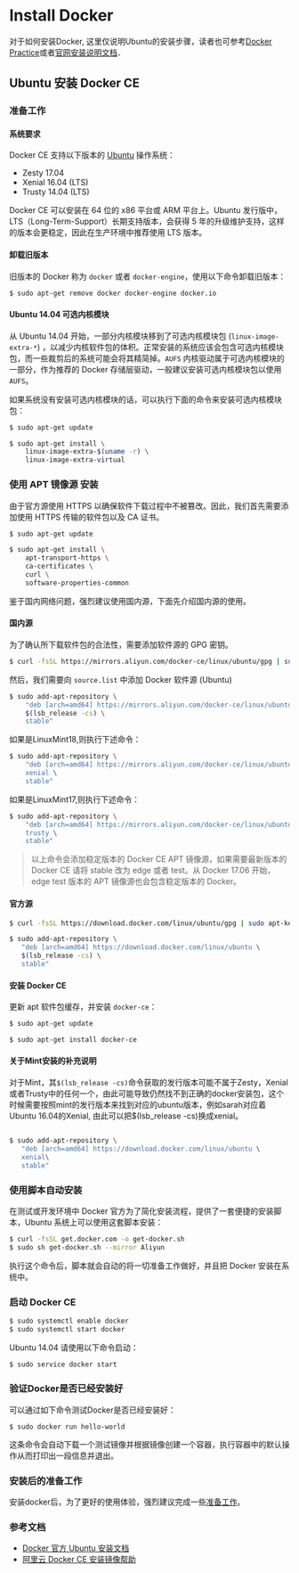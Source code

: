 # Install Docker

对于如何安装Docker, 这里仅说明Ubuntu的安装步骤，读者也可参考[Docker Practice](https://github.com/yeasy/docker_practice/blob/master/SUMMARY.md)或者[官网安装说明文档](https://docs.docker.com/engine/installation/linux/docker-ce/ubuntu/)．

## Ubuntu 安装 Docker CE

### 准备工作

#### 系统要求

Docker CE 支持以下版本的 [Ubuntu](https://www.ubuntu.com/server) 操作系统：

* Zesty 17.04
* Xenial 16.04 (LTS)
* Trusty 14.04 (LTS)


Docker CE 可以安装在 64 位的 x86 平台或 ARM 平台上。Ubuntu 发行版中，LTS（Long-Term-Support）长期支持版本，会获得 5 年的升级维护支持，这样的版本会更稳定，因此在生产环境中推荐使用 LTS 版本。

#### 卸载旧版本

旧版本的 Docker 称为 `docker` 或者 `docker-engine`，使用以下命令卸载旧版本：

```bash
$ sudo apt-get remove docker docker-engine docker.io
```

#### Ubuntu 14.04 可选内核模块

从 Ubuntu 14.04 开始，一部分内核模块移到了可选内核模块包 (`linux-image-extra-*`) ，以减少内核软件包的体积。正常安装的系统应该会包含可选内核模块包，而一些裁剪后的系统可能会将其精简掉。`AUFS` 内核驱动属于可选内核模块的一部分，作为推荐的 Docker 存储层驱动，一般建议安装可选内核模块包以使用 `AUFS`。

如果系统没有安装可选内核模块的话，可以执行下面的命令来安装可选内核模块包：

```bash
$ sudo apt-get update

$ sudo apt-get install \
    linux-image-extra-$(uname -r) \
    linux-image-extra-virtual
```

### 使用 APT 镜像源 安装

由于官方源使用 HTTPS 以确保软件下载过程中不被篡改。因此，我们首先需要添加使用 HTTPS 传输的软件包以及 CA 证书。

```bash
$ sudo apt-get update

$ sudo apt-get install \
    apt-transport-https \
    ca-certificates \
    curl \
    software-properties-common
```

鉴于国内网络问题，强烈建议使用国内源，下面先介绍国内源的使用。

#### 国内源

为了确认所下载软件包的合法性，需要添加软件源的 GPG 密钥。

```bash
$ curl -fsSL https://mirrors.aliyun.com/docker-ce/linux/ubuntu/gpg | sudo apt-key add -
```

然后，我们需要向 `source.list` 中添加 Docker 软件源 (Ubuntu)

```bash
$ sudo add-apt-repository \
    "deb [arch=amd64] https://mirrors.aliyun.com/docker-ce/linux/ubuntu \
    $(lsb_release -cs) \
    stable"
```

如果是LinuxMint18,则执行下述命令：

```bash
$ sudo add-apt-repository \
    "deb [arch=amd64] https://mirrors.aliyun.com/docker-ce/linux/ubuntu \
    xenial \
    stable"
```

如果是LinuxMint17,则执行下述命令：

```bash
$ sudo add-apt-repository \
    "deb [arch=amd64] https://mirrors.aliyun.com/docker-ce/linux/ubuntu \
    trusty \
    stable"
```

>以上命令会添加稳定版本的 Docker CE APT 镜像源，如果需要最新版本的 Docker CE 请将 stable 改为 edge 或者 test。从 Docker 17.06 开始，edge test 版本的 APT 镜像源也会包含稳定版本的 Docker。

#### 官方源

```bash
$ curl -fsSL https://download.docker.com/linux/ubuntu/gpg | sudo apt-key add -

$ sudo add-apt-repository \
   "deb [arch=amd64] https://download.docker.com/linux/ubuntu \
   $(lsb_release -cs) \
   stable"
```

#### 安装 Docker CE

更新 apt 软件包缓存，并安装 `docker-ce`：

```bash
$ sudo apt-get update

$ sudo apt-get install docker-ce
```

#### 关于Mint安装的补充说明
对于Mint，其`$(lsb_release -cs)`命令获取的发行版本可能不属于Zesty，Xenial或者Trusty中的任何一个，由此可能导致仍然找不到正确的docker安装包，这个时候需要按照mint的发行版本来找到对应的ubuntu版本，例如sarah对应着Ubuntu 16.04的Xenial, 由此可以把$(lsb_release -cs)换成xenial。

```bash

$ sudo add-apt-repository \
   "deb [arch=amd64] https://download.docker.com/linux/ubuntu \
   xenial\
   stable"
```

### 使用脚本自动安装

在测试或开发环境中 Docker 官方为了简化安装流程，提供了一套便捷的安装脚本，Ubuntu 系统上可以使用这套脚本安装：

```bash
$ curl -fsSL get.docker.com -o get-docker.sh
$ sudo sh get-docker.sh --mirror Aliyun
```

执行这个命令后，脚本就会自动的将一切准备工作做好，并且把 Docker 安装在系统中。

### 启动 Docker CE

```bash
$ sudo systemctl enable docker
$ sudo systemctl start docker
```

Ubuntu 14.04 请使用以下命令启动：

```bash
$ sudo service docker start
```

### 验证Docker是否已经安装好
可以通过如下命令测试Docker是否已经安装好：

```
$ sudo docker run hello-world
```

这条命令会自动下载一个测试镜像并根据镜像创建一个容器，执行容器中的默认操作从而打印出一段信息并退出。

### 安装后的准备工作
安装docker后，为了更好的使用体验，强烈建议完成一些[准备工作](prepare.md)。

### 参考文档

* [Docker 官方 Ubuntu 安装文档](https://docs.docker.com/engine/installation/linux/docker-ce/ubuntu/)
* [阿里云 Docker CE 安装镜像帮助](https://yq.aliyun.com/articles/110806)
